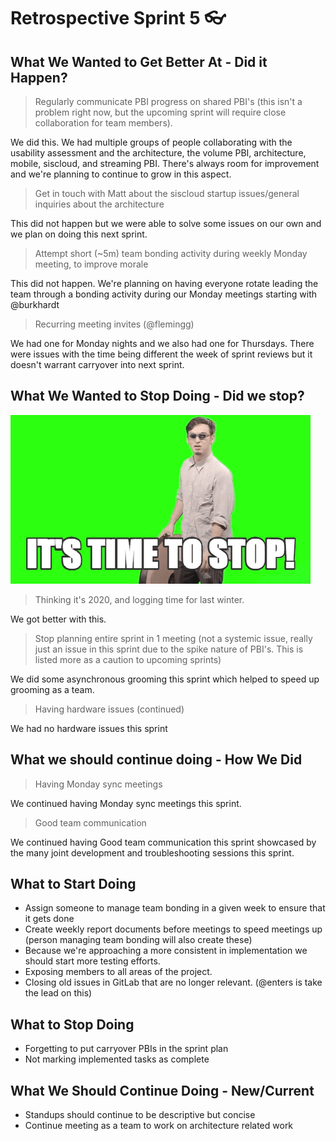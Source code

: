 # Retrospective Sprint 5 :eyeglasses: 

## What We Wanted to Get Better At - Did it Happen?
> Regularly communicate PBI progress on shared PBI's (this isn't a problem right now, but the upcoming sprint will require close collaboration for team members).

We did this. We had multiple groups of people collaborating with the usability assessment and the architecture, the volume PBI, architecture, mobile, siscloud, and streaming PBI. There's always room for improvement and we're planning to continue to grow in this aspect.

> Get in touch with Matt about the siscloud startup issues/general inquiries about the architecture

This did not happen but we were able to solve some issues on our own and we plan on doing this next sprint.

> Attempt short (~5m) team bonding activity during weekly Monday meeting, to improve morale 

This did not happen. We're planning on having everyone rotate leading the team through a bonding activity during our Monday meetings starting with @burkhardt

> Recurring meeting invites (@flemingg)

We had one for Monday nights and we also had one for Thursdays. There were issues with the time being different the week of sprint reviews but it doesn't warrant carryover into next sprint.

## What We Wanted to Stop Doing - Did we stop?

![f3c](uploads/e3afddae7c656569fb024f5dea4ed7ca/f3c.gif)

> Thinking it's 2020, and logging time for last winter.

We got better with this.

> Stop planning entire sprint in 1 meeting (not a systemic issue, really just an issue in this sprint due to the spike nature of PBI's. This is listed more as a caution to upcoming sprints)

We did some asynchronous grooming this sprint which helped to speed up grooming as a team.

> Having hardware issues (continued)

We had no hardware issues this sprint

## What we should continue doing - How We Did

> Having Monday sync meetings

We continued having Monday sync meetings this sprint.

> Good team communication

We continued having Good team communication this sprint showcased by the many joint development and troubleshooting sessions this sprint.

## What to Start Doing
* Assign someone to manage team bonding in a given week to ensure that it gets done
* Create weekly report documents before meetings to speed meetings up (person managing team bonding will also create these)
* Because we're approaching a more consistent in implementation we should start more testing efforts.
* Exposing members to all areas of the project.
* Closing old issues in GitLab that are no longer relevant. (@enters is take the lead on this)

## What to Stop Doing
* Forgetting to put carryover PBIs in the sprint plan
* Not marking implemented tasks as complete

## What We Should Continue Doing - New/Current
* Standups should continue to be descriptive but concise 
* Continue meeting as a team to work on architecture related work